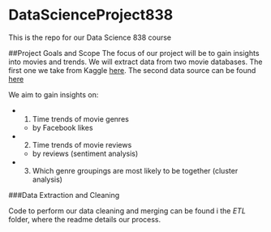 # DataScienceProject838
This is the repo for our Data Science 838 course

##Project Goals and Scope
The focus of our project will be to gain insights into movies and trends. We
will extract data from two movie databases. The first one we take from Kaggle
[here](https://www.kaggle.com/deepmatrix/imdb-5000-movie-dataset). The second
data source can be found
[here](https://perso.telecom-paristech.fr/eagan/class/igr204/datasets) 

We aim to gain insights on:
- 1) Time trends of movie genres
  - by Facebook likes
- 2) Time trends of movie reviews
  - by reviews (sentiment analysis)
- 3) Which genre groupings are most likely to be together (cluster analysis)


###Data Extraction and Cleaning

Code to perform our data cleaning and merging can be found i the *ETL* folder,
where the readme details our process.


